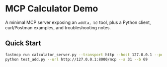# MCP Calculator Demo

A minimal MCP server exposing an `add(a, b)` tool, plus a Python client,
curl/Postman examples, and troubleshooting notes.

## Quick Start
```bash
fastmcp run calculator_server.py --transport http --host 127.0.0.1 --port 8000
python test_add.py --url http://127.0.0.1:8000/mcp --a 31 --b 69
